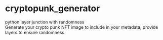 # cryptopunk_generator
python layer junction with randomness  
Generate your crypto punk NFT image to include in your metadata, provide layers to ensure randomness
